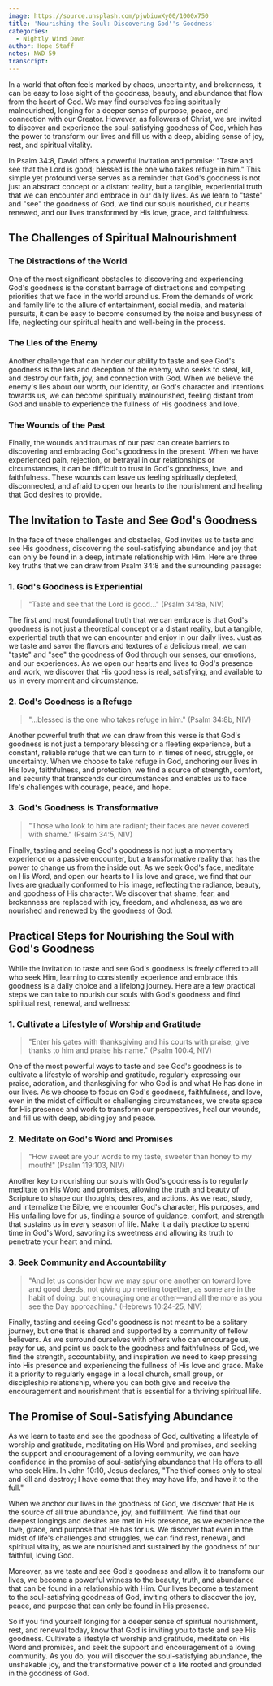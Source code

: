 ```yaml
---
image: https://source.unsplash.com/pjwbiuwXy00/1000x750
title: 'Nourishing the Soul: Discovering God''s Goodness'
categories:
  - Nightly Wind Down
author: Hope Staff
notes: NWD 59
transcript:
---
```

In a world that often feels marked by chaos, uncertainty, and brokenness, it can be easy to lose sight of the goodness, beauty, and abundance that flow from the heart of God. We may find ourselves feeling spiritually malnourished, longing for a deeper sense of purpose, peace, and connection with our Creator. However, as followers of Christ, we are invited to discover and experience the soul-satisfying goodness of God, which has the power to transform our lives and fill us with a deep, abiding sense of joy, rest, and spiritual vitality.

In Psalm 34:8, David offers a powerful invitation and promise: "Taste and see that the Lord is good; blessed is the one who takes refuge in him." This simple yet profound verse serves as a reminder that God's goodness is not just an abstract concept or a distant reality, but a tangible, experiential truth that we can encounter and embrace in our daily lives. As we learn to "taste" and "see" the goodness of God, we find our souls nourished, our hearts renewed, and our lives transformed by His love, grace, and faithfulness.

## The Challenges of Spiritual Malnourishment

### The Distractions of the World

One of the most significant obstacles to discovering and experiencing God's goodness is the constant barrage of distractions and competing priorities that we face in the world around us. From the demands of work and family life to the allure of entertainment, social media, and material pursuits, it can be easy to become consumed by the noise and busyness of life, neglecting our spiritual health and well-being in the process.

### The Lies of the Enemy

Another challenge that can hinder our ability to taste and see God's goodness is the lies and deception of the enemy, who seeks to steal, kill, and destroy our faith, joy, and connection with God. When we believe the enemy's lies about our worth, our identity, or God's character and intentions towards us, we can become spiritually malnourished, feeling distant from God and unable to experience the fullness of His goodness and love.

### The Wounds of the Past

Finally, the wounds and traumas of our past can create barriers to discovering and embracing God's goodness in the present. When we have experienced pain, rejection, or betrayal in our relationships or circumstances, it can be difficult to trust in God's goodness, love, and faithfulness. These wounds can leave us feeling spiritually depleted, disconnected, and afraid to open our hearts to the nourishment and healing that God desires to provide.

## The Invitation to Taste and See God's Goodness

In the face of these challenges and obstacles, God invites us to taste and see His goodness, discovering the soul-satisfying abundance and joy that can only be found in a deep, intimate relationship with Him. Here are three key truths that we can draw from Psalm 34:8 and the surrounding passage:

### 1\. God's Goodness is Experiential

> "Taste and see that the Lord is good…" (Psalm 34:8a, NIV)

The first and most foundational truth that we can embrace is that God's goodness is not just a theoretical concept or a distant reality, but a tangible, experiential truth that we can encounter and enjoy in our daily lives. Just as we taste and savor the flavors and textures of a delicious meal, we can "taste" and "see" the goodness of God through our senses, our emotions, and our experiences. As we open our hearts and lives to God's presence and work, we discover that His goodness is real, satisfying, and available to us in every moment and circumstance.

### 2\. God's Goodness is a Refuge

> "…blessed is the one who takes refuge in him." (Psalm 34:8b, NIV)

Another powerful truth that we can draw from this verse is that God's goodness is not just a temporary blessing or a fleeting experience, but a constant, reliable refuge that we can turn to in times of need, struggle, or uncertainty. When we choose to take refuge in God, anchoring our lives in His love, faithfulness, and protection, we find a source of strength, comfort, and security that transcends our circumstances and enables us to face life's challenges with courage, peace, and hope.

### 3\. God's Goodness is Transformative

> "Those who look to him are radiant; their faces are never covered with shame." (Psalm 34:5, NIV)

Finally, tasting and seeing God's goodness is not just a momentary experience or a passive encounter, but a transformative reality that has the power to change us from the inside out. As we seek God's face, meditate on His Word, and open our hearts to His love and grace, we find that our lives are gradually conformed to His image, reflecting the radiance, beauty, and goodness of His character. We discover that shame, fear, and brokenness are replaced with joy, freedom, and wholeness, as we are nourished and renewed by the goodness of God.

## Practical Steps for Nourishing the Soul with God's Goodness

While the invitation to taste and see God's goodness is freely offered to all who seek Him, learning to consistently experience and embrace this goodness is a daily choice and a lifelong journey. Here are a few practical steps we can take to nourish our souls with God's goodness and find spiritual rest, renewal, and wellness:

### 1\. Cultivate a Lifestyle of Worship and Gratitude

> "Enter his gates with thanksgiving and his courts with praise; give thanks to him and praise his name." (Psalm 100:4, NIV)

One of the most powerful ways to taste and see God's goodness is to cultivate a lifestyle of worship and gratitude, regularly expressing our praise, adoration, and thanksgiving for who God is and what He has done in our lives. As we choose to focus on God's goodness, faithfulness, and love, even in the midst of difficult or challenging circumstances, we create space for His presence and work to transform our perspectives, heal our wounds, and fill us with deep, abiding joy and peace.

### 2\. Meditate on God's Word and Promises

> "How sweet are your words to my taste, sweeter than honey to my mouth!" (Psalm 119:103, NIV)

Another key to nourishing our souls with God's goodness is to regularly meditate on His Word and promises, allowing the truth and beauty of Scripture to shape our thoughts, desires, and actions. As we read, study, and internalize the Bible, we encounter God's character, His purposes, and His unfailing love for us, finding a source of guidance, comfort, and strength that sustains us in every season of life. Make it a daily practice to spend time in God's Word, savoring its sweetness and allowing its truth to penetrate your heart and mind.

### 3\. Seek Community and Accountability

> "And let us consider how we may spur one another on toward love and good deeds, not giving up meeting together, as some are in the habit of doing, but encouraging one another—and all the more as you see the Day approaching." (Hebrews 10:24-25, NIV)

Finally, tasting and seeing God's goodness is not meant to be a solitary journey, but one that is shared and supported by a community of fellow believers. As we surround ourselves with others who can encourage us, pray for us, and point us back to the goodness and faithfulness of God, we find the strength, accountability, and inspiration we need to keep pressing into His presence and experiencing the fullness of His love and grace. Make it a priority to regularly engage in a local church, small group, or discipleship relationship, where you can both give and receive the encouragement and nourishment that is essential for a thriving spiritual life.

## The Promise of Soul-Satisfying Abundance

As we learn to taste and see the goodness of God, cultivating a lifestyle of worship and gratitude, meditating on His Word and promises, and seeking the support and encouragement of a loving community, we can have confidence in the promise of soul-satisfying abundance that He offers to all who seek Him. In John 10:10, Jesus declares, "The thief comes only to steal and kill and destroy; I have come that they may have life, and have it to the full."

When we anchor our lives in the goodness of God, we discover that He is the source of all true abundance, joy, and fulfillment. We find that our deepest longings and desires are met in His presence, as we experience the love, grace, and purpose that He has for us. We discover that even in the midst of life's challenges and struggles, we can find rest, renewal, and spiritual vitality, as we are nourished and sustained by the goodness of our faithful, loving God.

Moreover, as we taste and see God's goodness and allow it to transform our lives, we become a powerful witness to the beauty, truth, and abundance that can be found in a relationship with Him. Our lives become a testament to the soul-satisfying goodness of God, inviting others to discover the joy, peace, and purpose that can only be found in His presence.

So if you find yourself longing for a deeper sense of spiritual nourishment, rest, and renewal today, know that God is inviting you to taste and see His goodness. Cultivate a lifestyle of worship and gratitude, meditate on His Word and promises, and seek the support and encouragement of a loving community. As you do, you will discover the soul-satisfying abundance, the unshakable joy, and the transformative power of a life rooted and grounded in the goodness of God.